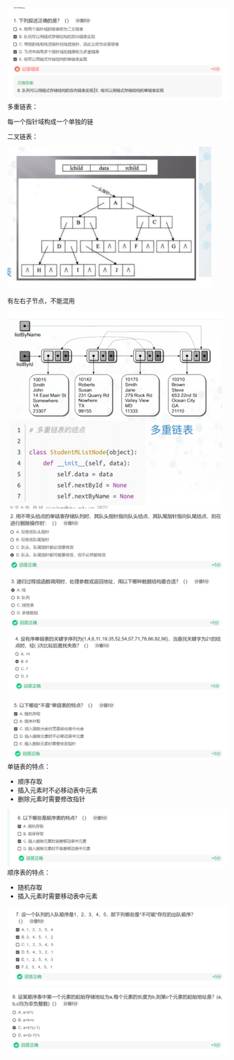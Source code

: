 ![img.png](img.png)
多重链表： 

每一个指针域构成一个单独的链  

二叉链表：

![img_9.png](img_9.png)

有左右子节点，不能混用

![img_8.png](img_8.png)
![img_1.png](img_1.png)
![img_2.png](img_2.png)
![img_3.png](img_3.png)
![img_4.png](img_4.png)
单链表的特点：
+ 顺序存取
+ 插入元素时不必移动表中元素
+ 删除元素时需要修改指针

![img_5.png](img_5.png)
顺序表的特点：
+ 随机存取
+ 插入元素时需要移动表中元素

![img_6.png](img_6.png)
![img_7.png](img_7.png)

